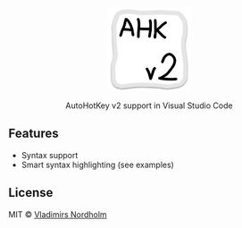 <div align="center">
  <img src="/resource/icon.png" height="150" width="150">
  <p>AutoHotKey v2 support in Visual Studio Code</p>
</div>

## Features
- Syntax support
- Smart syntax highlighting (see examples)

## License
MIT © [Vladimirs Nordholm](https://github.com/vladdeSV)

